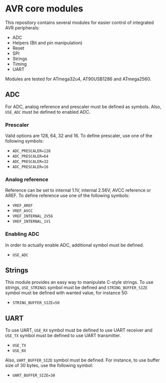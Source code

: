 # AVR core modules

This repository contains several modules for easier control of integrated AVR peripherals:

- ADC
- Helpers (Bit and pin manipulation)
- Reset
- SPI
- Strings
- Timing
- UART

Modules are tested for ATmega32u4, AT90USB1286 and ATmega2560.

## ADC

For ADC, analog reference and prescaler must be defined as symbols. Also, `USE_ADC` must be defined to enabled ADC.

### Prescaler

Valid options are 128, 64, 32 and 16. To define prescaler, use one of the following symbols:
- `ADC_PRESCALER=128`
- `ADC_PRESCALER=64`
- `ADC_PRESCALER=32`
- `ADC_PRESCALER=16`

### Analog reference

Reference can be set to internal 1.1V, internal 2.56V, AVCC reference or AREF. To define reference use one of the following symbols:

- `VREF_AREF`
- `VREF_AVCC`
- `VREF_INTERNAL_2V56`
- `VREF_INTERNAL_1V1`

### Enabling ADC

In order to actually enable ADC, additional symbol must be defined.

- `USE_ADC`

## Strings

This module provides an easy way to manipulate C-style strings. To use strings, `USE_STRINGS` symbol must be defined and `STRING_BUFFER_SIZE` symbol must be defined with wanted value, for instance 50:

- `STRING_BUFFER_SIZE=50`

## UART

To use UART, `USE_RX` symbol must be defined to use UART receiver and `USE_TX` symbol must be defined to use UART transmitter.

- `USE_TX`
- `USE_RX`

Also, `UART_BUFFER_SIZE` symbol must be defined. For instance, to use buffer size of 30 bytes, use the following symbol:
- `UART_BUFFER_SIZE=30`